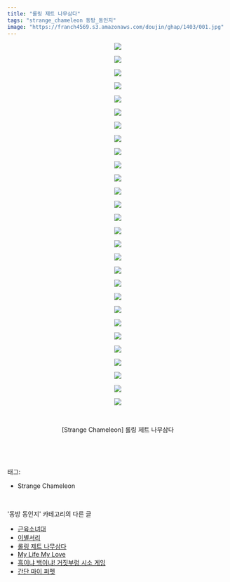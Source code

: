 ```yaml
---
title: "롤링 제트 나무삼다"
tags: "strange_chameleon 동방_동인지"
image: "https://franch4569.s3.amazonaws.com/doujin/ghap/1403/001.jpg"
---
```

<div class="article">
<p style="text-align: center; clear: none; float: none;"><img src="{{ site.imgserver2 }}/ghap/1403/001.jpg"/></p>
<p style="text-align: center; clear: none; float: none;"><img src="{{ site.imgserver2 }}/ghap/1403/002.jpg"/></p>
<p style="text-align: center; clear: none; float: none;"><img src="{{ site.imgserver2 }}/ghap/1403/003.jpg"/></p>
<p style="text-align: center; clear: none; float: none;"><img src="{{ site.imgserver2 }}/ghap/1403/004.jpg"/></p>
<p style="text-align: center; clear: none; float: none;"><img src="{{ site.imgserver2 }}/ghap/1403/005.jpg"/></p>
<p style="text-align: center; clear: none; float: none;"><img src="{{ site.imgserver2 }}/ghap/1403/006.jpg"/></p>
<p style="text-align: center; clear: none; float: none;"><img src="{{ site.imgserver2 }}/ghap/1403/007.jpg"/></p>
<p style="text-align: center; clear: none; float: none;"><img src="{{ site.imgserver2 }}/ghap/1403/008.jpg"/></p>
<p style="text-align: center; clear: none; float: none;"><img src="{{ site.imgserver2 }}/ghap/1403/009.jpg"/></p>
<p style="text-align: center; clear: none; float: none;"><img src="{{ site.imgserver2 }}/ghap/1403/010.jpg"/></p>
<p style="text-align: center; clear: none; float: none;"><img src="{{ site.imgserver2 }}/ghap/1403/011.jpg"/></p>
<p style="text-align: center; clear: none; float: none;"><img src="{{ site.imgserver2 }}/ghap/1403/012.jpg"/></p>
<p style="text-align: center; clear: none; float: none;"><img src="{{ site.imgserver2 }}/ghap/1403/013.jpg"/></p>
<p style="text-align: center; clear: none; float: none;"><img src="{{ site.imgserver2 }}/ghap/1403/014.jpg"/></p>
<p style="text-align: center; clear: none; float: none;"><img src="{{ site.imgserver2 }}/ghap/1403/015.jpg"/></p>
<p style="text-align: center; clear: none; float: none;"><img src="{{ site.imgserver2 }}/ghap/1403/016.jpg"/></p>
<p style="text-align: center; clear: none; float: none;"><img src="{{ site.imgserver2 }}/ghap/1403/017.jpg"/></p>
<p style="text-align: center; clear: none; float: none;"><img src="{{ site.imgserver2 }}/ghap/1403/018.jpg"/></p>
<p style="text-align: center; clear: none; float: none;"><img src="{{ site.imgserver2 }}/ghap/1403/019.jpg"/></p>
<p style="text-align: center; clear: none; float: none;"><img src="{{ site.imgserver2 }}/ghap/1403/020.jpg"/></p>
<p style="text-align: center; clear: none; float: none;"><img src="{{ site.imgserver2 }}/ghap/1403/021.jpg"/></p>
<p style="text-align: center; clear: none; float: none;"><img src="{{ site.imgserver2 }}/ghap/1403/022.jpg"/></p>
<p style="text-align: center; clear: none; float: none;"><img src="{{ site.imgserver2 }}/ghap/1403/023.jpg"/></p>
<p style="text-align: center; clear: none; float: none;"><img src="{{ site.imgserver2 }}/ghap/1403/024.jpg"/></p>
<p style="text-align: center; clear: none; float: none;"><img src="{{ site.imgserver2 }}/ghap/1403/025.jpg"/></p>
<p style="text-align: center; clear: none; float: none;"><img src="{{ site.imgserver2 }}/ghap/1403/026.jpg"/></p>
<p style="text-align: center; clear: none; float: none;"><img src="{{ site.imgserver2 }}/ghap/1403/027.jpg"/></p>
<p style="text-align: center; clear: none; float: none;"><img src="{{ site.imgserver2 }}/ghap/1403/028.jpg"/></p>
<p style="text-align: center; clear: none; float: none;"><br/></p>
<p style="text-align: center; clear: none; float: none;">[Strange Chameleon] 롤링 제트 나무삼다</p>
<p><br/></p>
</div><br/>
<div class="tagTrail">
<p>태그: </p>
<ul>
<li>Strange Chameleon</li>
</ul>
</div><br/>
<div class="another">
<p>'동방 동인지' 카테고리의 다른 글</p>
<ul>
<li><a href="/ghap_1405">근육소녀대</a></li>
<li><a href="/ghap_1404">이별서리</a></li>
<li><a href="/ghap_1403">롤링 제트 나무삼다</a></li>
<li><a href="/ghap_1402">My Life My Love</a></li>
<li><a href="/ghap_1401">흑이냐 백이냐! 거짓부렁 시소 게임</a></li>
<li><a href="/ghap_1400">간단 마이 퍼펫</a></li>
</ul>
</div><br/>
<div class="cb_module cb_fluid">
<div class="cb_wrt cb_profile">
</div><!-- commentList close -->
</div><br/>
